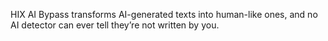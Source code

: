 HIX AI Bypass transforms AI-generated texts into human-like ones, and no AI detector can ever tell they’re not written by you.